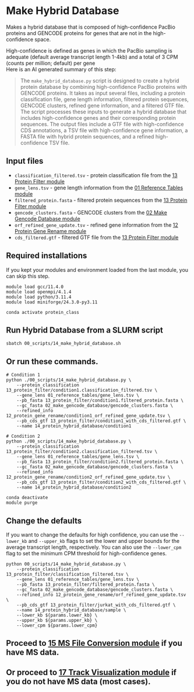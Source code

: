 # Make Hybrid Database 
Makes a hybrid database that is composed of high-confidence PacBio proteins and GENCODE proteins for genes that are not in the high-confidence space. <br />

High-confidence is defined as genes in which the PacBio sampling is adequate (default average transcript length 1-4kb) and a total of 3 CPM (counts per million; default) per gene <br />
Here is an AI generated summary of this step: <br />
> The `make_hybrid_database.py` script is designed to create a hybrid protein database by combining high-confidence PacBio proteins with GENCODE proteins. It takes as input several files, including a protein classification file, gene length information, filtered protein sequences, GENCODE clusters, refined gene information, and a filtered GTF file. The script processes these inputs to generate a hybrid database that includes high-confidence genes and their corresponding protein sequences. The output files include a GTF file with high-confidence CDS annotations, a TSV file with high-confidence gene information, a FASTA file with hybrid protein sequences, and a refined high-confidence TSV file.
## Input files
- `classification_filtered.tsv` - protein classification file from the [13 Protein Filter module](https://github.com/efwatts/LRP_Troubleshooting/tree/main/13_protein_filter)
- `gene_lens.tsv` - gene length information from the [01 Reference Tables module](https://github.com/efwatts/LRP_Troubleshooting/tree/main/01_reference_tables)
- `filtered_protein.fasta` - filtered protein sequences from the [13 Protein Filter module](https://github.com/efwatts/LRP_Troubleshooting/tree/main/13_protein_filter)
- `gencode_clusters.fasta` - GENCODE clusters from the [02 Make Gencode Database module](https://github.com/efwatts/LRP_Troubleshooting/tree/main/02_make_gencode_database)
- `orf_refined_gene_update.tsv` - refined gene information from the [12 Protein Gene Rename module](https://github.com/efwatts/LRP_Troubleshooting/tree/main/12_protein_gene_rename)
- `cds_filtered.gtf` - filtered GTF file from the [13 Protein Filter module](https://github.com/efwatts/LRP_Troubleshooting/tree/main/13_protein_filter)
## Required installations
If you kept your modules and environment loaded from the last module, you can skip this step. <br />
```
module load gcc/11.4.0  
module load openmpi/4.1.4
module load python/3.11.4
module load miniforge/24.3.0-py3.11

conda activate protein_class
```
## Run Hybrid Database from a SLURM script
```
sbatch 00_scripts/14_make_hybrid_database.sh
```
## Or run these commands.
```
# Condition 1
python ./00_scripts/14_make_hybrid_database.py \
    --protein_classification 13_protein_filter/condition1.classification_filtered.tsv \
    --gene_lens 01_reference_tables/gene_lens.tsv \
    --pb_fasta 13_protein_filter/condition1.filtered_protein.fasta \
    --gc_fasta 02_make_gencode_database/gencode_clusters.fasta \
    --refined_info 12_protein_gene_rename/condition1_orf_refined_gene_update.tsv \
    --pb_cds_gtf 13_protein_filter/condition1_with_cds_filtered.gtf \
    --name 14_protein_hybrid_database/condition1

# Condition 2
python ./00_scripts/14_make_hybrid_database.py \
    --protein_classification 13_protein_filter/condition2.classification_filtered.tsv \
    --gene_lens 01_reference_tables/gene_lens.tsv \
    --pb_fasta 13_protein_filter/condition2.filtered_protein.fasta \
    --gc_fasta 02_make_gencode_database/gencode_clusters.fasta \
    --refined_info 12_protein_gene_rename/condition2_orf_refined_gene_update.tsv \
    --pb_cds_gtf 13_protein_filter/condition2_with_cds_filtered.gtf \
    --name 14_protein_hybrid_database/condition2

conda deactivate
module purge
```
## Change the defaults
If you want to change the defaults for high confidence, you can use the `--lower_kb` and `--upper_kb` flags to set the lower and upper bounds for the average transcript length, respectively. You can also use the `--lower_cpm` flag to set the minimum CPM threshold for high-confidence genes. <br />
```
python 00_scripts/14_make_hybrid_database.py \
    --protein_classification 13_protein_filter/classification_filtered.tsv \
    --gene_lens 01_reference_tables/gene_lens.tsv \
    --pb_fasta 13_protein_filter/filtered_protein.fasta \
    --gc_fasta 02_make_gencode_database/gencode_clusters.fasta \
    --refined_info 12_protein_gene_rename/orf_refined_gene_update.tsv \
    --pb_cds_gtf 13_protein_filter/jurkat_with_cds_filtered.gtf \
    --name 14_protein_hybrid_database/sample \
    --lower_kb ${params.lower_kb} \
    --upper_kb ${params.upper_kb} \
    --lower_cpm ${params.lower_cpm}
```

## Proceed to [15 MS File Conversion module](https://github.com/efwatts/LRP_Troubleshooting/tree/main/15_MS_file_convert) if you have MS data.
## Or proceed to [17 Track Visualization module](https://github.com/efwatts/LRP_Troubleshooting/tree/main/17_track_visualization) if you do not have MS data (most cases).